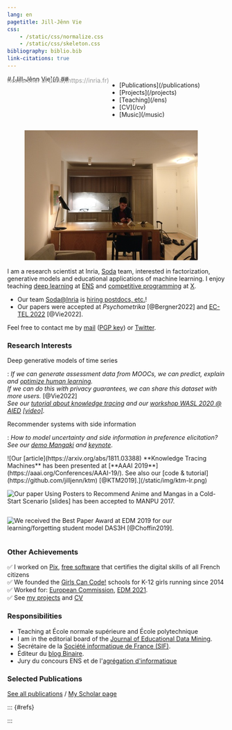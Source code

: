 ```yaml
---
lang: en
pagetitle: Jill-Jênn Vie
css:
    - /static/css/normalize.css
    - /static/css/skeleton.css
bibliography: biblio.bib
link-citations: true
---
```

<div class="container">
<div style="display: flex; flex-flow: row wrap;">
<div class="keep-this">
# [Jill-Jênn Vie](/)
## <span style="color: #999; margin-top: -1em; display: block">Researcher at [Inria](https://inria.fr)</span>
</div>
<nav><ul>
<li>[Publications](/publications)</li>
<li>[Projects](/projects)</li>
<li>[Teaching](/ens)</li>
<li>[CV](/cv)</li>
<li>[Music](/music)</li>
</ul></nav></div>

<figure style="width: 400px; ">
    <a href="/static/img/manhattan-big.jpg" target="_blank"><img src="/static/img/manhattan.jpg" alt="Solving problems in Manhattan" style="max-width: 100%" /></a>
</figure>

I am a research scientist at Inria, [Soda](https://team.inria.fr/soda/) team, interested in factorization, generative models and educational applications of machine learning. I enjoy teaching [deep learning](https://dataflowr.com) at [ENS](https://www.ens.psl.eu/) and [competitive programming](https://tryalgo.org/book) at [X](https://www.polytechnique.edu/).

- Our team [Soda@Inria](https://team.inria.fr/soda/) is [hiring postdocs, etc.](https://team.inria.fr/soda/job-offers/)!
- Our papers were accepted at *Psychometrika* [@Bergner2022] and [EC-TEL 2022](https://ea-tel.eu/ectel2022) [@Vie2022].

Feel free to contact me by [mail](mailto:vie@jill-jenn.net)  ([PGP key](https://keys.openpgp.org/vks/v1/by-fingerprint/C36C9FE99E8FBC93792258D060F5A63BCC3397FF)) or [Twitter](https://twitter.com/intent/follow?screen_name=jjvie).


### Research Interests

Deep generative models of time series

:   *If we can generate assessment data from MOOCs, we can predict, explain and [optimize human learning](https://humanlearn.io).  
If we can do this with privacy guarantees, we can share this dataset with more users.* [@Vie2022]  
*See our [tutorial about knowledge tracing](https://github.com/jilljenn/ktm) and our [workshop WASL 2020 @ AIED](https://humanlearn.io) [[video]](https://youtu.be/oVuq-seIvrk).*

Recommender systems with side information

:   *How to model uncertainty and side information in preference elicitation? See our [demo Mangaki](https://mangaki.fr) and [keynote](http://research.mangaki.fr/2018/07/15/ai-for-manga-and-anime/)*.  


<div style="display: flex; flex-flow: row wrap;">
![Our [article](https://arxiv.org/abs/1811.03388) **Knowledge Tracing Machines** has been presented at [**AAAI 2019**](https://aaai.org/Conferences/AAAI-19/). See also our [code & tutorial](https://github.com/jilljenn/ktm) [@KTM2019].](/static/img/ktm-lr.png)

![Our [paper](https://arxiv.org/abs/1709.01584) **Using Posters to Recommend Anime and Mangas in a Cold-Start Scenario** [[slides]](http://jill-jenn.net/slides/manpu2017.pdf) has been accepted to [**MANPU 2017**](http://manpu2017.imlab.jp).](/static/img/balse.png)

![We received the **Best Paper Award** at [**EDM 2019**](http://educationaldatamining.org/edm2019/) for our [learning/forgetting student model **DAS3H**](https://arxiv.org/abs/1905.06873) [@Choffin2019].](/static/img/tw.png)
</div>

### Other Achievements

✅ I worked on [Pix](https://pix.fr), [free software](https://github.com/1024pix/pix) that certifies the digital skills of all French citizens  
✅ We founded the [Girls Can Code!](https://gcc.prologin.org) schools for K-12 girls running since 2014  
✅ Worked for: [European Commission](https://ec.europa.eu/transparency/expert-groups-register/screen/expert-groups/consult?lang=en&groupID=3774&fromCallsApplication=true), [EDM 2021](https://educationaldatamining.org/EDM2021/virtual).  
✅ See [my projects](/projects/) and [CV](/cv/)

### Responsibilities

- Teaching at École normale supérieure and École polytechnique
- I am in the editorial board of the [Journal of Educational Data Mining](https://jedm.educationaldatamining.org/index.php/JEDM).
- Secrétaire de la [Société informatique de France (SIF)](https://www.societe-informatique-de-france.fr/).
- Éditeur du [blog Binaire](https://www.lemonde.fr/blog/binaire/).
- Jury du concours ENS et de l'[agrégation d'informatique](https://agreg-info.org/)

### Selected Publications

[See all publications](/publications) / [My Scholar page](https://scholar.google.com/citations?hl=en&user=7oCGHIMAAAAJ)

::: {#refs}

:::

</div>
